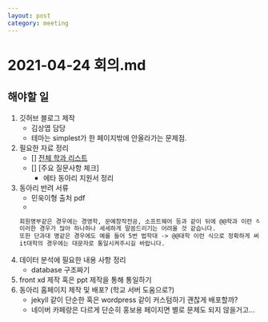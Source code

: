 ```yaml
---
layout: post
category: meeting
---
```


# 2021-04-24 회의.md

## 해야할 일
1. 깃허브 블로그 제작
    - 김상엽 담당
    - 테마는 simplest가 한 페이지밖에 안올라가는 문제점.
2. 필요한 자료 정리
    - [] [전체 학과 리스트](https://ssu.ac.kr/교육-·-연구/대학소개/)
    - [] [주요 질문사항 체크]
        - 에타 동아리 지원서 정리
3. 동아리 반려 서류
    - 민욱이형 출처 pdf
    - 
    ```markdown
    회원명부같은 경우에는 경영학, 문예창작전공, 소프트웨어 등과 같이 뒤에 @@학과 이런 식으로 정확하게 전체 학과 명을 적어 주시길 바랍니다. 
    이러한 경우가 많아 하나하나 세세하게 말씀드리기는 어려울 것 같습니다. 
    또한 단과대 명같은 경우에도 예를 들어 5번 법학대 -> @@대학 이런 식으로 정확하게 써주시길 바랍니다. 
    it대학의 경우에는 대문자로 통일시켜주시길 바랍니다.
    ```
4. 데이터 분석에 필요한 내용 사항 정리
    - database 구조짜기
5. front xd 제작 혹은 ppt 제작을 통해 통일하기
6. 동아리 홈페이지 제작 및 배포? (학교 서버 도움으로?)
    - jekyll 같이 단순한 혹은 wordpress 같이 커스텀하기 괜찮게 배포할까?
    - 네이버 카페랑은 다르게 단순히 홍보용 페이지면 별로 문제도 되지 않을거고...